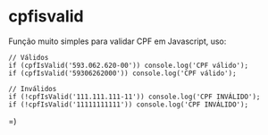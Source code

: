 # cpfisvalid
Função muito simples para validar CPF em Javascript, uso:

```
// Válidos
if (cpfIsValid('593.062.620-00')) console.log('CPF válido');
if (cpfIsValid('59306262000')) console.log('CPF válido');

// Inválidos
if (!cpfIsValid('111.111.111-11')) console.log('CPF INVÁLIDO');
if (!cpfIsValid('11111111111')) console.log('CPF INVÁLIDO');
```
=)
